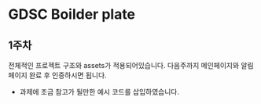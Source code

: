 # GDSC Boilder plate

## 1주차
전체적인 프로젝트 구조와 assets가 적용되어있습니다.
다음주까지 메인페이지와 알림페이지 완료 후 인증하시면 됩니다.

+ 과제에 조금 참고가 될만한 예시 코드를 삽입하였습니다.
